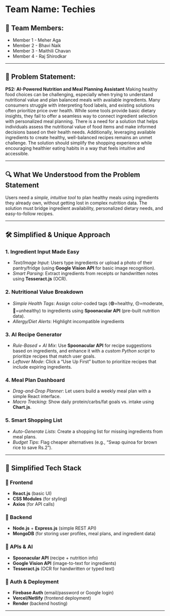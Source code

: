 # Team Name: Techies

## 👥 Team Members:
- Member 1 - Meher Aga
- Member 2 - Bhavi Naik 
- Member 3 - Maithili Chavan 
- Member 4 - Raj Shirodkar

---

## 📌 Problem Statement:
**PS2: AI-Powered Nutrition and Meal Planning Assistant**
Making healthy food choices can be challenging, especially when trying to understand nutritional value and plan balanced meals with available ingredients. Many consumers struggle with interpreting food labels, and existing solutions often prioritize price over health. While some tools provide basic dietary insights, they fail to offer a seamless way to connect ingredient selection with personalized meal planning. There is a need for a solution that helps individuals assess the nutritional value of food items and make informed decisions based on their health needs. Additionally, leveraging available ingredients to create healthy, well-balanced recipes remains an unmet challenge. The solution should simplify the shopping experience while encouraging healthier eating habits in a way that feels intuitive and accessible.

---

## 🔍 What We Understood from the Problem Statement  
Users need a *simple, intuitive tool* to plan healthy meals using ingredients they already own, without getting lost in complex nutrition data. The solution must bridge ingredient availability, personalized dietary needs, and easy-to-follow recipes.

---

## 🛠 Simplified & Unique Approach  

### 1. **Ingredient Input Made Easy**  
- *Text/Image Input*: Users type ingredients or upload a photo of their pantry/fridge (using **Google Vision API** for basic image recognition).  
- *Smart Parsing*: Extract ingredients from receipts or handwritten notes using **Tesseract.js** (OCR).  

### 2. **Nutritional Value Breakdown**  
- *Simple Health Tags*: Assign color-coded tags (🟢=healthy, 🟡=moderate, 🔴=unhealthy) to ingredients using **Spoonacular API** (pre-built nutrition data).  
- *Allergy/Diet Alerts*: Highlight incompatible ingredients 

### 3. **AI Recipe Generator**  
- *Rule-Based + AI Mix*: Use **Spoonacular API** for recipe suggestions based on ingredients, and enhance it with a *custom Python script* to prioritize recipes that match user goals.  
- *Leftover Mode*: Click a “Use Up First” button to prioritize recipes that include expiring ingredients.  

### 4. **Meal Plan Dashboard**  
- *Drag-and-Drop Planner*: Let users build a weekly meal plan with a simple React interface.  
- *Macro Tracking*: Show daily protein/carbs/fat goals vs. intake using **Chart.js**.  

### 5. **Smart Shopping List**  
- *Auto-Generate Lists*: Create a shopping list for missing ingredients from meal plans.  
- *Budget Tips*: Flag cheaper alternatives (e.g., “Swap quinoa for brown rice to save Rs.2”).

---

## 🧰 Simplified Tech Stack  

### 🔹 Frontend  
- **React.js** (basic UI)  
- **CSS Modules** (for styling)  
- **Axios** (for API calls)  

### 🔹 Backend  
- **Node.js** + **Express.js** (simple REST API)  
- **MongoDB** (for storing user profiles, meal plans, and ingredient data)  

### 🔹 APIs & AI  
- **Spoonacular API** (recipe + nutrition info)  
- **Google Vision API** (image-to-text for ingredients)  
- **Tesseract.js** (OCR for handwritten or typed text)  

### 🔹 Auth & Deployment  
- **Firebase Auth** (email/password or Google login)  
- **Vercel/Netlify** (frontend deployment)  
- **Render** (backend hosting)

---
